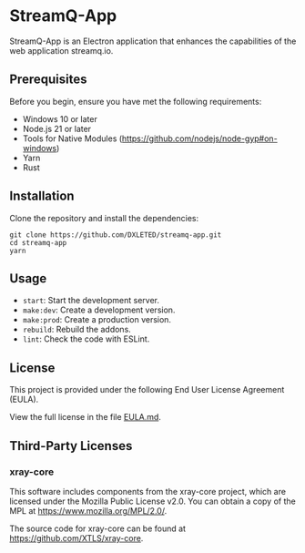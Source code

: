 # StreamQ-App

StreamQ-App is an Electron application that enhances the capabilities of the web application streamq.io.

## Prerequisites

Before you begin, ensure you have met the following requirements:

- Windows 10 or later
- Node.js 21 or later
- Tools for Native Modules (https://github.com/nodejs/node-gyp#on-windows)
- Yarn
- Rust

## Installation

Clone the repository and install the dependencies:
```
git clone https://github.com/DXLETED/streamq-app.git
cd streamq-app
yarn
```

## Usage

- `start`: Start the development server.
- `make:dev`: Create a development version.
- `make:prod`: Create a production version.
- `rebuild`: Rebuild the addons.
- `lint`: Check the code with ESLint.

## License

This project is provided under the following End User License Agreement (EULA).

View the full license in the file [EULA.md](./EULA.md).

## Third-Party Licenses

### xray-core

This software includes components from the xray-core project, which are licensed under the Mozilla Public License v2.0.
You can obtain a copy of the MPL at https://www.mozilla.org/MPL/2.0/.

The source code for xray-core can be found at https://github.com/XTLS/xray-core.
